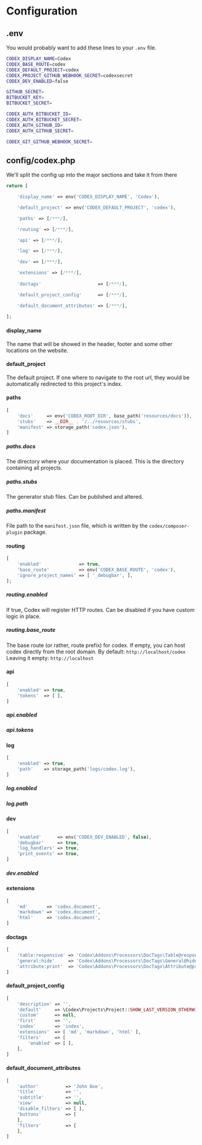 <!---
title: Global
subtitle: Configuration
-->

# Configuration

## .env
You would probably want to add these lines to your `.env` file.
```bash
CODEX_DISPLAY_NAME=Codex
CODEX_BASE_ROUTE=codex
CODEX_DEFAULT_PROJECT=codex
CODEX_PROJECT_GITHUB_WEBHOOK_SECRET=codexsecret
CODEX_DEV_ENABLED=false

GITHUB_SECRET=
BITBUCKET_KEY=
BITBUCKET_SECRET=

CODEX_AUTH_BITBUCKET_ID=
CODEX_AUTH_BITBUCKET_SECRET=
CODEX_AUTH_GITHUB_ID=
CODEX_AUTH_GITHUB_SECRET=

CODEX_GIT_GITHUB_WEBHOOK_SECRET=
```

## config/codex.php
We'll split the config up into the major sections and take it from there
```php
return [

    'display_name' => env('CODEX_DISPLAY_NAME', 'Codex'),

    'default_project' => env('CODEX_DEFAULT_PROJECT', 'codex'),

    'paths' => [/***/],

    'routing' => [/***/],

    'api' => [/***/],

    'log' => [/***/],

    'dev' => [/***/],

    'extensions' => [/***/],
    
    'doctags'                     => [/***/],

    'default_project_config'      => [/***/],

    'default_document_attributes' => [/***/],
    
];

```

#### display_name
The name that will be showed in the header, footer and some other locations on the website.

#### default_project
The default project. If one where to navigate to the root url, they would be automatically redirected to this project's index.
 
#### paths
```php
[
    'docs'     => env('CODEX_ROOT_DIR', base_path('resources/docs')),
    'stubs'    => __DIR__ . '/../resources/stubs',
    'manifest' => storage_path('codex.json'),
]
```

##### paths.docs
The directory where your documentation is placed. This is the directory containing all projects.
 
##### paths.stubs
The generator stub files. Can be published and altered.

##### paths.manifest
File path to the `manifest.json` file, which is written by the `codex/composer-plugin` package.

#### routing
```php
[
    'enabled'              => true,
    'base_route'           => env('CODEX_BASE_ROUTE', 'codex'),
    'ignore_project_names' => [ '_debugbar', ],
];
```

##### routing.enabled
If true, Codex will register HTTP routes. Can be disabled if you have custom logic in place.
 
##### routing.base_route
The base route (or rather, route prefix) for codex. If empty, you can host codex directly from the root domain.
By default: `http://localhost/codex`
Leaving it empty: `http://localhost`

#### api
```php
[
    'enabled' => true,
    'tokens'  => [ ],
]
```

##### api.enabled
##### api.tokens


#### log
```php
[
    'enabled' => true,
    'path'    => storage_path('logs/codex.log'),
]
```

##### log.enabled
##### log.path

#### dev
```php
[
    'enabled'      => env('CODEX_DEV_ENABLED', false),
    'debugbar'     => true,
    'log_handlers' => true,
    'print_events' => true,
]
```

##### dev.enabled

#### extensions
```php
[
    'md'       => 'codex.document',
    'markdown' => 'codex.document',
    'html'     => 'codex.document',
]
```

#### doctags
```php
[
    'table:responsive' => 'Codex\Addons\Processors\DocTags\Table@responsive',
    'general:hide'     => 'Codex\Addons\Processors\DocTags\General@hide',
    'attribute:print'  => 'Codex\Addons\Processors\DocTags\Attribute@printValue',
]
```

#### default_project_config
```php
[
    'description' => '',
    'default'     => \Codex\Projects\Project::SHOW_LAST_VERSION_OTHERWISE_MASTER_BRANCH,
    'custom'      => null,
    'first'       => '',
    'index'       => 'index',
    'extensions'  => [ 'md', 'markdown', 'html' ],
    'filters'     => [
        'enabled' => [ ],
    ],
]
```


#### default_document_attributes
```php
[
    'author'          => 'John Doe',
    'title'           => '',
    'subtitle'        => '',
    'view'            => null,
    'disable_filters' => [ ],
    'buttons'         => [
    ],
    'filters'         => [
    ],
]
```